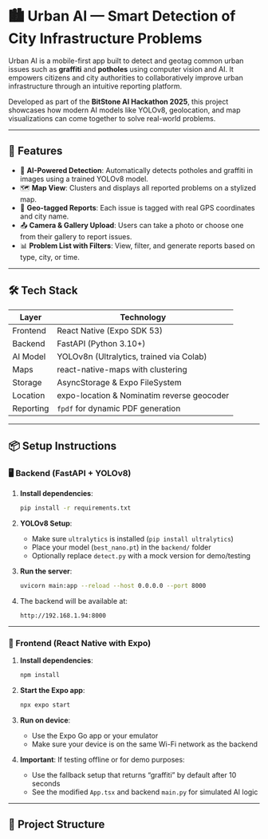# 🏙️ Urban AI — Smart Detection of City Infrastructure Problems

Urban AI is a mobile-first app built to detect and geotag common urban issues such as **graffiti** and **potholes** using computer vision and AI. It empowers citizens and city authorities to collaboratively improve urban infrastructure through an intuitive reporting platform.

Developed as part of the **BitStone AI Hackathon 2025**, this project showcases how modern AI models like YOLOv8, geolocation, and map visualizations can come together to solve real-world problems.

---

## 🚀 Features

- 📸 **AI-Powered Detection**: Automatically detects potholes and graffiti in images using a trained YOLOv8 model.
- 🗺️ **Map View**: Clusters and displays all reported problems on a stylized map.
- 📍 **Geo-tagged Reports**: Each issue is tagged with real GPS coordinates and city name.
- 📤 **Camera & Gallery Upload**: Users can take a photo or choose one from their gallery to report issues.
- 📊 **Problem List with Filters**: View, filter, and generate reports based on type, city, or time.
---

## 🛠️ Tech Stack

| Layer       | Technology                                 |
|------------|---------------------------------------------|
| Frontend   | React Native (Expo SDK 53)                  |
| Backend    | FastAPI (Python 3.10+)                      |
| AI Model   | YOLOv8n (Ultralytics, trained via Colab)    |
| Maps       | react-native-maps with clustering           |
| Storage    | AsyncStorage & Expo FileSystem              |
| Location   | expo-location & Nominatim reverse geocoder  |
| Reporting  | `fpdf` for dynamic PDF generation           |

---

## 📦 Setup Instructions

### 🖥 Backend (FastAPI + YOLOv8)

1. **Install dependencies**:
    ```bash
    pip install -r requirements.txt
    ```

2. **YOLOv8 Setup**:
    - Make sure `ultralytics` is installed (`pip install ultralytics`)
    - Place your model (`best_nano.pt`) in the `backend/` folder
    - Optionally replace `detect.py` with a mock version for demo/testing

3. **Run the server**:
    ```bash
    uvicorn main:app --reload --host 0.0.0.0 --port 8000
    ```

4. The backend will be available at:
    ```
    http://192.168.1.94:8000
    ```

---

### 📱 Frontend (React Native with Expo)

1. **Install dependencies**:
    ```bash
    npm install
    ```

2. **Start the Expo app**:
    ```bash
    npx expo start
    ```

3. **Run on device**:
    - Use the Expo Go app or your emulator
    - Make sure your device is on the same Wi-Fi network as the backend

4. **Important**: If testing offline or for demo purposes:
    - Use the fallback setup that returns “graffiti” by default after 10 seconds
    - See the modified `App.tsx` and backend `main.py` for simulated AI logic

---

## 📂 Project Structure

